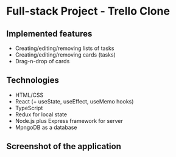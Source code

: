 # Full-stack Project - Trello Clone

## Implemented features
- Creating/editing/removing lists of tasks
- Creating/editing/removing cards (tasks)
- Drag-n-drop of cards

## Technologies
- HTML/CSS
- React (+ useState, useEffect, useMemo hooks)
- TypeScript
- Redux for local state
- Node.js plus Express framework for server
- MpngoDB as a database

## Screenshot of the application
